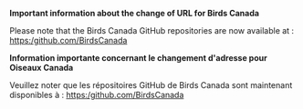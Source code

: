 **Important information about the change of URL for Birds Canada**

Please note that the Birds Canada GitHub repositories are now available at : [https:/github.com/BirdsCanada](https://github.com/BirdsCanada)

**Information importante concernant le changement d'adresse pour Oiseaux Canada**

Veuillez noter que les répositoires GitHub de Birds Canada sont maintenant disponibles à : [https:/github.com/BirdsCanada](https://github.com/BirdsCanada)
